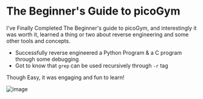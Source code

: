 # The Beginner's Guide to picoGym 

I've Finally Completed The Beginner's guide to picoGym, and interestingly it was worth it, learned a thing or two about reverse engineering and some other tools and concepts.
 - Successfully reverse engineered a Python Program & a C program through some debugging
 - Got to know that `grep` can be used recursively through `-r` tag

Though Easy, it was engaging and fun to learn!

![image](https://github.com/user-attachments/assets/ee5ea6bd-bdc7-4b19-8470-1630f7233fee)
